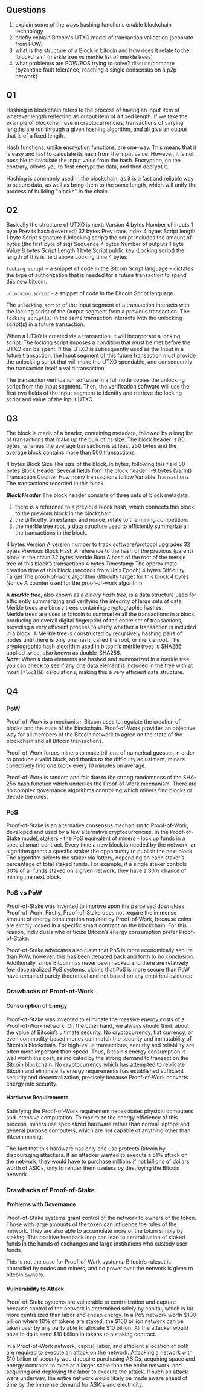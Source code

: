 ## Questions

1. explain some of the ways hashing functions enable blockchain technology
2. briefly explain Bitcoin's UTXO model of transaction validation (separate from POW)
3. what is the structure of a Block in bitcoin and how does it relate to the 'blockchain' (merkle tree vs merkle list of merkle trees)
4. what problem/s are POW/POS trying to solve? discuss/compare (byzantine fault tolerance, reaching a single consensus on a p2p network)

## Q1

Hashing in blockchain refers to the process of having an input item of whatever length reflecting an output item of a fixed length.
If we take the example of blockchain use in cryptocurrencies, transactions of varying lengths are run through a given hashing algorithm,
and all give an output that is of a fixed length.

Hash functions, unlike encryption functions, are one-way. This means that it is easy and fast to calculate its hash from the input value.
However, it is not possible to calculate the input value from the hash. 
Encryption, on the contrary, allows you to first encrypt the data, and then decrypt it.

Hashing is commonly used in the blockchain, as it is a fast and reliable way to secure data, as well as bring them to the same length,
which will unify the process of building "blocks" in the chain.

## Q2

Basically the structure of UTXO is next:
Varsion                                 4 bytes
Number of inputs                        1 byte
Prev tx hash (reversed)                 32 bytes
Prev trans index                        4 bytes
Script length                           1 byte
Script signature (Unlocking script)     the script includes the amount of bytes (the first byte of sig)
Sequence                                4 bytes
Number of outputs                       1 byte
Value                                   8 bytes
Script Length                           1 byte
Script public key (Locking script)      the length of this is field above
Locking time                            4 bytes

`locking script` – a snippet of code in the Bitcoin Script language – 
dictates the type of authorization that is needed for a future transaction to spend this new bitcoin.

`unlocking script` - a snippet of code in the Bitcoin Script language.

The `unlocking script` of the Input segment of a transaction interacts with the locking script of the 
Output segment from a previous transaction.
The `locking script(s)` in the same transaction interacts with the unlocking script(s) in a future transaction.

When a UTXO is created via a transaction, it will incorporate a locking script. The locking script imposes a condition 
that must be met before the UTXO can be spent. If this UTXO is subsequently used as the Input in a future transaction, 
the Input segment of this future transaction must provide the unlocking script that will make the UTXO spendable, and 
consequently the transaction itself a valid transaction.

The transaction verification software in a full node copies the unlocking script from the Input segment.
Then, the verification software will use the first two fields of the Input segment to identify and retrieve the 
locking script and value of the Input UTXO.

## Q3

The block is made of a header, containing metadata, followed by a long list of transactions that make up the bulk of its size.
The block header is 80 bytes, whereas the average transaction is at least 250 bytes and the average block contains more than 500 transactions.

4 bytes             Block Size      The size of the block, in bytes, following this field
80 bytes            Block Header    Several fields form the block header
1-9 bytes (VarInt)  Transaction     Counter How many transactions follow
Variable            Transactions    The transactions recorded in this block


**_Block Header_**
The block header consists of three sets of block metadata. 
1. there is a reference to a previous block hash, which connects this block to the previous block in the blockchain. 
2. the difficulty, timestamp, and nonce, relate to the mining competition. 
3. the merkle tree root, a data structure used to efficiently summarize all the transactions in the block.

4 bytes     Version                 A version number to track software/protocol upgrades
32 bytes    Previous Block Hash     A reference to the hash of the previous (parent) block in the chain
32 bytes    Merkle Root             A hash of the root of the merkle tree of this block’s transactions
4 bytes     Timestamp               The approximate creation time of this block (seconds from Unix Epoch)
4 bytes     Difficulty              Target The proof-of-work algorithm difficulty target for this block
4 bytes     Nonce                   A counter used for the proof-of-work algorithm


A **_merkle tree_**, also known as a _binary hash tree_, is a data structure used for efficiently summarizing
and verifying the integrity of large sets of data. Merkle trees are binary trees containing cryptographic hashes. \
Merkle trees are used in bitcoin to summarize all the transactions in a block, producing an overall digital fingerprint 
of the entire set of transactions, providing a very efficient process to verify whether a transaction is included in a block.
A Merkle tree is constructed by recursively hashing pairs of nodes until there is only one hash, called the root, or merkle root.
The cryptographic hash algorithm used in bitcoin’s merkle trees is SHA256 applied twice, also known as double-SHA256.\
**_Note_**: When `N` data elements are hashed and summarized in a merkle tree, you can check to see if any one data element
is included in the tree with at most `2*log2(N)` calculations, making this a very efficient data structure.

## Q4

### PoW

Proof-of-Work is a mechanism Bitcoin uses to regulate the creation of blocks and the state of the blockchain.
Proof-of-Work provides an objective way for all members of the Bitcoin network to agree on the state of the blockchain and all Bitcoin transactions.

Proof-of-Work forces miners to make trillions of numerical guesses in order to produce a valid block, 
and thanks to the difficulty adjustment, miners collectively find one block every 10 minutes on average.

Proof-of-Work is random and fair due to the strong randomness of the SHA-256 hash function which underlies the Proof-of-Work mechanism.
There are no complex governance algorithms controlling which miners find blocks or decide the rules.

### PoS

Proof-of-Stake is an alternative consensus mechanism to Proof-of-Work, developed and used by a few alternative cryptocurrencies.
In the Proof-of-Stake model, stakers - the PoS equivalent of miners - lock up funds in a special smart contract. 
Every time a new block is needed by the network, an algorithm grants a specific staker the opportunity to publish the next block.
The algorithm selects the staker via lottery, depending on each staker’s percentage of total staked funds. For example, 
if a single staker controls 30% of all funds staked on a given network, they have a 30% chance of mining the next block.

### PoS vs PoW

Proof-of-Stake was invented to improve upon the perceived downsides Proof-of-Work. 
Firstly, Proof-of-Stake does not require the immense amount of energy consumption required by Proof-of-Work, 
because coins are simply locked in a specific smart contract on the blockchain. 
For this reason, individuals who criticize Bitcoin’s energy consumption prefer Proof-of-Stake.

Proof-of-Stake advocates also claim that PoS is more economically secure than PoW, however, 
this has been debated back and forth to no conclusion. 
Additionally, since Bitcoin has never been hacked and there are relatively few decentralized PoS systems,
claims that PoS is more secure than PoW have remained purely theoretical and not based on any empirical evidence.

### Drawbacks of Proof-of-Work

#### Consumption of Energy

Proof-of-Stake was invented to eliminate the massive energy costs of a Proof-of-Work network.
On the other hand, we always should think about the value of Bitcoin’s ultimate security.
No cryptocurrency, fiat currency, or even commodity-based money can match the security and immutability of Bitcoin’s blockchain.
For high-value transactions, security and reliability are often more important than speed. 
Thus, Bitcoin’s energy consumption is well worth the cost, as indicated by the strong demand to transact on the Bitcoin blockchain.
No cryptocurrency which has attempted to replicate Bitcoin and eliminate its energy requirements has established sufficient 
security and decentralization, precisely because Proof-of-Work converts energy into security.

#### Hardware Requirements

Satisfying the Proof-of-Work requirement necessitates physical computers and intensive computation. 
To maximize the energy efficiency of this process, miners use specialized hardware rather than normal laptops and general
purpose computers, which are not capable of anything other than Bitcoin mining.

The fact that this hardware has only one use protects Bitcoin by discouraging attackers.
If an attacker wanted to execute a 51% attack on the network, they would have to purchase millions if not billions of 
dollars worth of ASICs, only to render them useless by destroying the Bitcoin network.

### Drawbacks of Proof-of-Stake

#### Problems with Governance

Proof-of-Stake systems grant control of the network to owners of the token. 
Those with large amounts of the token can influence the rules of the network. 
They are also able to accumulate more of the token simply by staking. 
This positive feedback loop can lead to centralization of staked funds in the hands of exchanges and large institutions who custody user funds.

This is not the case for Proof-of-Work systems. 
Bitcoin’s ruleset is controlled by nodes and miners, and no power over the network is given to bitcoin owners.

#### Vulnerability to Attack

Proof-of-Stake systems are vulnerable to centralization and capture because control of the network is determined solely by capital,
which is far more centralized than labor and cheap energy. 
In a PoS network worth $100 billion where 10% of tokens are staked, the $100 billion network can be taken over by any party 
able to allocate $10 billion. All the attacker would have to do is send $10 billion in tokens to a staking contract.

In a Proof-of-Work network, capital, labor, and efficient allocation of both are required to execute an attack on the network.
Attacking a network with $10 billion of security would require purchasing ASICs, acquiring space and energy contracts to mine 
at a larger scale than the entire network, and acquiring and deploying the labor to execute the attack. 
If such an attack were underway, the entire network would likely be made aware ahead of time by the immense demand for ASICs and electricity.
